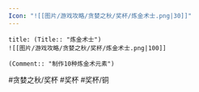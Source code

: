 ```yaml
---
Icon: "![[图片/游戏攻略/贪婪之秋/奖杯/炼金术士.png|30]]"
---
```

```ad-common-bronze-trophy
title: (Title:: "炼金术士")
![[图片/游戏攻略/贪婪之秋/奖杯/炼金术士.png|100]]

(Comment:: "制作10种炼金术元素")
```

#贪婪之秋/奖杯 #奖杯 #奖杯/铜
